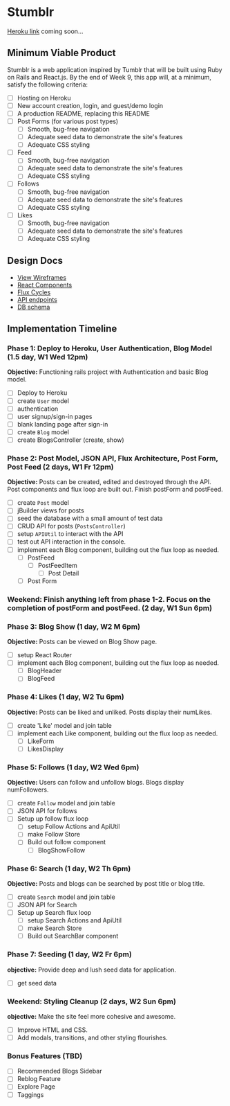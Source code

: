# Stumblr

[Heroku link][heroku] coming soon...

[heroku]: http://www.herokuapp.com

## Minimum Viable Product

Stumblr is a web application inspired by Tumblr that will be built using Ruby on Rails and React.js.  By the end of Week 9, this app will, at a minimum, satisfy the following criteria:

- [ ] Hosting on Heroku
- [ ] New account creation, login, and guest/demo login
- [ ] A production README, replacing this README
- [ ] Post Forms (for various post types)
  - [ ] Smooth, bug-free navigation
  - [ ] Adequate seed data to demonstrate the site's features
  - [ ] Adequate CSS styling
- [ ] Feed
  - [ ] Smooth, bug-free navigation
  - [ ] Adequate seed data to demonstrate the site's features
  - [ ] Adequate CSS styling
- [ ] Follows
  - [ ] Smooth, bug-free navigation
  - [ ] Adequate seed data to demonstrate the site's features
  - [ ] Adequate CSS styling
- [ ] Likes
  - [ ] Smooth, bug-free navigation
  - [ ] Adequate seed data to demonstrate the site's features
  - [ ] Adequate CSS styling

## Design Docs
* [View Wireframes][views]
* [React Components][components]
* [Flux Cycles][flux-cycles]
* [API endpoints][api-endpoints]
* [DB schema][schema]

[views]: docs/views.md
[components]: docs/components.md
[flux-cycles]: docs/flux-cycles.md
[api-endpoints]: docs/api-endpoints.md
[schema]: docs/schema.md

## Implementation Timeline

### Phase 1: Deploy to Heroku, User Authentication, Blog Model (1.5 day, W1 Wed 12pm)

**Objective:** Functioning rails project with Authentication and basic Blog model.

- [ ] Deploy to Heroku
- [ ] create `User` model
- [ ] authentication
- [ ] user signup/sign-in pages
- [ ] blank landing page after sign-in
- [ ] create `Blog` model
- [ ] create BlogsController (create, show)

### Phase 2: Post Model, JSON API, Flux Architecture, Post Form, Post Feed  (2 days, W1 Fr 12pm)

**Objective:** Posts can be created, edited and destroyed through
the API. Post components and flux loop are built out. Finish postForm and postFeed.

- [ ] create `Post` model
- [ ] jBuilder views for posts
- [ ] seed the database with a small amount of test data
- [ ] CRUD API for posts (`PostsController`)
- [ ] setup `APIUtil` to interact with the API
- [ ] test out API interaction in the console.
- [ ] implement each Blog component, building out the flux loop as needed.
  - [ ] PostFeed
    - [ ] PostFeedItem
      - [ ] Post Detail
  - [ ] Post Form

### Weekend: Finish anything left from phase 1-2. Focus on the completion of postForm and postFeed. (2 day, W1 Sun 6pm)

### Phase 3: Blog Show (1 day, W2 M 6pm)

**Objective:** Posts can be viewed on Blog Show page.

- [ ] setup React Router
- [ ] implement each Blog component, building out the flux loop as needed.
  - [ ] BlogHeader
  - [ ] BlogFeed

### Phase 4: Likes (1 day, W2 Tu 6pm)

**Objective:** Posts can be liked and unliked. Posts display their numLikes.

- [ ] create 'Like' model and join table
- [ ] implement each Like component, building out the flux loop as needed.
  - [ ] LikeForm
  - [ ] LikesDisplay

### Phase 5: Follows (1 day, W2 Wed 6pm)

**Objective:** Users can follow and unfollow blogs. Blogs display numFollowers.

- [ ] create `Follow` model and join table
- [ ] JSON API for follows
- [ ] Setup up follow flux loop
  - [ ] setup Follow Actions and ApiUtil
  - [ ] make Follow Store
  - [ ] Build out follow component
    - [ ] BlogShowFollow

### Phase 6: Search (1 day, W2 Th 6pm)

**Objective:** Posts and blogs can be searched by post title or blog title.

- [ ] create `Search` model and join table
- [ ] JSON API for Search
- [ ] Setup up Search flux loop
  - [ ] setup Search Actions and ApiUtil
  - [ ] make Search Store
  - [ ] Build out SearchBar component

### Phase 7: Seeding (1 day, W2 Fr 6pm)

**objective:** Provide deep and lush seed data for application.

- [ ] get seed data

### Weekend: Styling Cleanup (2 days, W2 Sun 6pm)

**objective:** Make the site feel more cohesive and awesome.

- [ ] Improve HTML and CSS.
- [ ] Add modals, transitions, and other styling flourishes.

### Bonus Features (TBD)
- [ ] Recommended Blogs Sidebar
- [ ] Reblog Feature
- [ ] Explore Page
- [ ] Taggings

[phase-one]: docs/phases/phase1.md
[phase-two]: docs/phases/phase2.md
[phase-three]: docs/phases/phase3.md
[phase-four]: docs/phases/phase4.md
[phase-five]: docs/phases/phase5.md
[phase-six]: docs/phases/phase6.md
[phase-seven]: docs/phases/phase7.md

